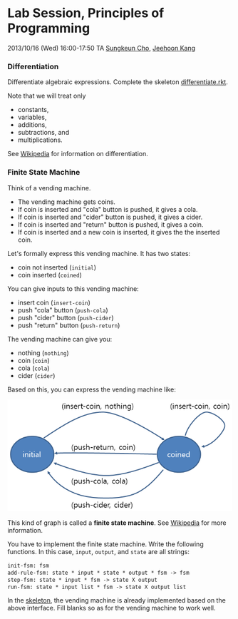 # Lab Session, Principles of Programming #

2013/10/16 (Wed) 16:00-17:50
TA [Sungkeun Cho](http://ropas.snu.ac.kr/~skcho), [Jeehoon Kang](http://ropas.snu.ac.kr/~jhkang)

### Differentiation ###

Differentiate algebraic expressions. Complete the skeleton
[differentiate.rkt](differentiate.rkt).

Note that we will treat only

+ constants,
+ variables,
+ additions,
+ subtractions, and
+ multiplications.

See [Wikipedia](http://en.wikipedia.org/wiki/Differentiation) for
information on differentiation.

### Finite State Machine ###

Think of a vending machine.

+ The vending machine gets coins.
+ If coin is inserted and "cola" button is pushed, it gives a cola.
+ If coin is inserted and "cider" button is pushed, it gives a cider.
+ If coin is inserted and "return" button is pushed, it gives a coin.
+ If coin is inserted and a new coin is inserted, it gives the the inserted coin.

Let's formally express this vending machine. It has two states:

+ coin not inserted (```initial```)
+ coin inserted (```coined```)

You can give inputs to this vending machine:

+ insert coin (```insert-coin```)
+ push "cola" button (```push-cola```)
+ push "cider" button (```push-cider```)
+ push "return" button (```push-return```)

The vending machine can give you:

+ nothing (```nothing```)
+ coin (```coin```)
+ cola (```cola```)
+ cider (```cider```)

Based on this, you can express the vending machine like:

![fsm](fsm.png)

This kind of graph is called a **finite state machine**. See
[Wikipedia](http://en.wikipedia.org/wiki/Finite-state_machine) for
more information.

You have to implement the finite state machine. Write the following
functions. In this case, ```input```, ```output```, and ```state```
are all strings:

```racket
init-fsm: fsm
add-rule-fsm: state * input * state * output * fsm -> fsm
step-fsm: state * input * fsm -> state X output
run-fsm: state * input list * fsm -> state X output list
```

In the [skeleton](fsm.rkt), the vending machine is already implemented
based on the above interface. Fill blanks so as for the vending
machine to work well.
